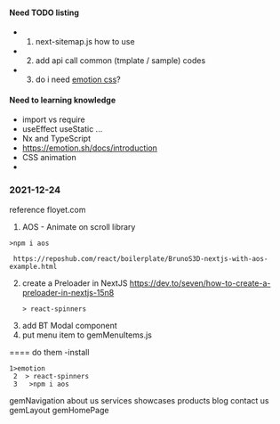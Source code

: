 #### Need TODO listing

- 1. next-sitemap.js how to use
- 2. add api call common (tmplate / sample) codes
- 3. do i need [emotion css](https://emotion.sh/docs/introduction)?

#### Need to learning knowledge

- import vs require
- useEffect useStatic ...
- Nx and TypeScript
- https://emotion.sh/docs/introduction
- CSS animation
-

### 2021-12-24

reference floyet.com

1.  AOS - Animate on scroll library

```
>npm i aos
```

     https://reposhub.com/react/boilerplate/BrunoS3D-nextjs-with-aos-example.html

2. create a Preloader in NextJS
   https://dev.to/seven/how-to-create-a-preloader-in-nextjs-15n8
   ```
   > react-spinners
   ```
3. add BT Modal component
4. put menu item to gemMenuItems.js

==== do them
-install

```
1>emotion
 2  > react-spinners
 3   >npm i aos
```

gemNavigation
about us
services
showcases
products
blog
contact us
gemLayout
gemHomePage
